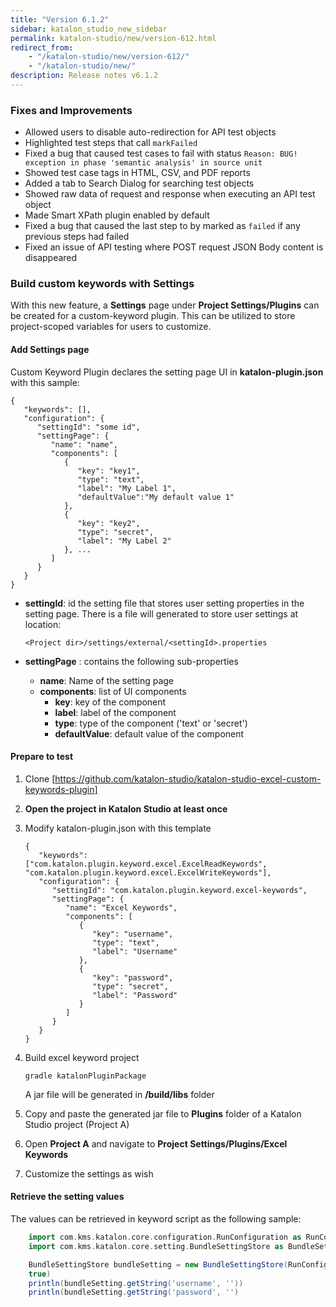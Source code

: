 ```yaml
---
title: "Version 6.1.2"
sidebar: katalon_studio_new_sidebar
permalink: katalon-studio/new/version-612.html
redirect_from:
    - "/katalon-studio/new/version-612/"
    - "/katalon-studio/new/"
description: Release notes v6.1.2
---
```


### Fixes and Improvements

* Allowed users to disable auto-redirection for API test objects
* Highlighted test steps that call `markFailed`
* Fixed a bug that caused test cases to fail with status `Reason: BUG! exception in phase 'semantic analysis' in source unit`
* Showed test case tags in HTML, CSV, and PDF reports
* Added a tab to Search Dialog for searching test objects
* Showed raw data of request and response when executing an API test object
* Made Smart XPath plugin enabled by default
* Fixed a bug that caused the last step to by marked as `failed` if any previous steps had failed
* Fixed an issue of API testing where POST request JSON Body content is disappeared

### Build custom keywords with Settings
With this new feature, a **Settings** page under **Project Settings/Plugins** can be created for a custom-keyword plugin. This can be utilized to store project-scoped variables for users to customize.

#### Add Settings page
Custom Keyword Plugin declares the setting page UI in **katalon-plugin.json** with this sample:

    {
       "keywords": [],
       "configuration": {
          "settingId": "some id",
          "settingPage": {
             "name": "name",
             "components": [
                {
                   "key": "key1",
                   "type": "text",
                   "label": "My Label 1",
    	           "defaultValue":"My default value 1"
                },
                {
                   "key": "key2",
                   "type": "secret",
                   "label": "My Label 2"
                }, ...
             ]
          }
       }
    }


* **settingId**: id the setting file that stores user setting properties in the setting page. There is a file will generated to store user settings at location:

  `<Project dir>/settings/external/<settingId>.properties`

* **settingPage** : contains the following sub-properties
   * **name**: Name of the setting page
   * **components**: list of UI components
     * **key**:  key of the component
     * **label**:  label of the component
     * **type**:  type of the component ('text' or 'secret')
     * **defaultValue**:  default value of the component

#### Prepare to test
 1. Clone [https://github.com/katalon-studio/katalon-studio-excel-custom-keywords-plugin]
 2. **Open the project in Katalon Studio at least once**
 3. Modify katalon-plugin.json with this template

        {
           "keywords": ["com.katalon.plugin.keyword.excel.ExcelReadKeywords", "com.katalon.plugin.keyword.excel.ExcelWriteKeywords"],
           "configuration": {
              "settingId": "com.katalon.plugin.keyword.excel-keywords",
              "settingPage": {
                 "name": "Excel Keywords",
                 "components": [
                    {
                       "key": "username",
                       "type": "text",
                       "label": "Username"
                    },
                    {
                       "key": "password",
                       "type": "secret",
                       "label": "Password"
                    }
                 ]
              }
           }
        }

4. Build excel keyword project

   `gradle katalonPluginPackage`

   A jar file will be generated in **/build/libs** folder

5. Copy and paste the generated jar file to **Plugins** folder of a Katalon Studio project (Project A)

6. Open **Project A** and navigate to **Project Settings/Plugins/Excel Keywords**

7. Customize the settings as wish


#### Retrieve the setting values
The values can be retrieved in keyword script as the following sample:

```groovy
    import com.kms.katalon.core.configuration.RunConfiguration as RunConfiguration
    import com.kms.katalon.core.setting.BundleSettingStore as BundleSettingStore

    BundleSettingStore bundleSetting = new BundleSettingStore(RunConfiguration.getProjectDir(), '<setting_id>',
    true)
    println(bundleSetting.getString('username', ''))
    println(bundleSetting.getString('password', '')
```